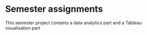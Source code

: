 # Semester assignments

This semester project contains a data analytics part and a Tableau visualisation part
